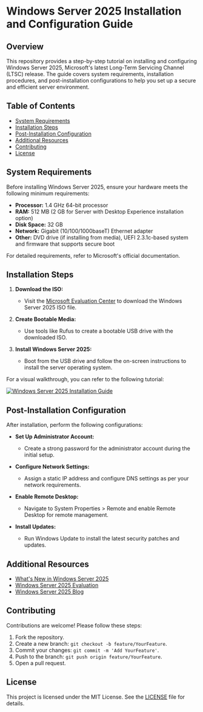 # Windows Server 2025 Installation and Configuration Guide

## Overview

This repository provides a step-by-step tutorial on installing and configuring Windows Server 2025, Microsoft's latest Long-Term Servicing Channel (LTSC) release. The guide covers system requirements, installation procedures, and post-installation configurations to help you set up a secure and efficient server environment.

## Table of Contents

- [System Requirements](#system-requirements)
- [Installation Steps](#installation-steps)
- [Post-Installation Configuration](#post-installation-configuration)
- [Additional Resources](#additional-resources)
- [Contributing](#contributing)
- [License](#license)

## System Requirements

Before installing Windows Server 2025, ensure your hardware meets the following minimum requirements:

- **Processor:** 1.4 GHz 64-bit processor
- **RAM:** 512 MB (2 GB for Server with Desktop Experience installation option)
- **Disk Space:** 32 GB
- **Network:** Gigabit (10/100/1000baseT) Ethernet adapter
- **Other:** DVD drive (if installing from media), UEFI 2.3.1c-based system and firmware that supports secure boot

For detailed requirements, refer to Microsoft's official documentation.

## Installation Steps

1. **Download the ISO:**
   - Visit the [Microsoft Evaluation Center](https://www.microsoft.com/en-us/evalcenter/download-windows-server-2025) to download the Windows Server 2025 ISO file.

2. **Create Bootable Media:**
   - Use tools like Rufus to create a bootable USB drive with the downloaded ISO.

3. **Install Windows Server 2025:**
   - Boot from the USB drive and follow the on-screen instructions to install the server operating system.

For a visual walkthrough, you can refer to the following tutorial:

[![Windows Server 2025 Installation Guide](https://img.youtube.com/vi/-S4HvxtZZDU/0.jpg)](https://www.youtube.com/watch?v=-S4HvxtZZDU)

## Post-Installation Configuration

After installation, perform the following configurations:

- **Set Up Administrator Account:**
  - Create a strong password for the administrator account during the initial setup.

- **Configure Network Settings:**
  - Assign a static IP address and configure DNS settings as per your network requirements.

- **Enable Remote Desktop:**
  - Navigate to System Properties > Remote and enable Remote Desktop for remote management.

- **Install Updates:**
  - Run Windows Update to install the latest security patches and updates.

## Additional Resources

- [What's New in Windows Server 2025](https://learn.microsoft.com/en-us/windows-server/get-started/whats-new-windows-server-2025)
- [Windows Server 2025 Evaluation](https://www.microsoft.com/en-us/evalcenter/download-windows-server-2025)
- [Windows Server 2025 Blog](https://www.microsoft.com/en-us/windows-server/blog/)

## Contributing

Contributions are welcome! Please follow these steps:

1. Fork the repository.
2. Create a new branch: `git checkout -b feature/YourFeature`.
3. Commit your changes: `git commit -m 'Add YourFeature'`.
4. Push to the branch: `git push origin feature/YourFeature`.
5. Open a pull request.

## License

This project is licensed under the MIT License. See the [LICENSE](LICENSE) file for details.
